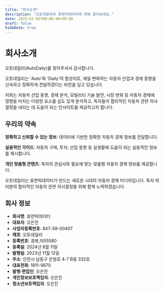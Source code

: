 ```yaml
---
title: "회사소개"
description: "오토데일리와 휴먼빅데이터에 대해 알아보세요."
date: 2025-01-01T00:00:00+09:00
draft: false
hideDate: true
---
```


# 회사소개

오토데일리(AutoDaily)를 찾아주셔서 감사합니다.

오토데일리는 'Auto'와 'Daily'의 합성어로, 매일 변화하는 자동차 산업과 경제 동향을 신속하고 정확하게 전달하겠다는 비전을 담고 있습니다.

저희는 자동차 산업 동향, 경제 분석, 모빌리티 기술 발전, 시장 변화 등 자동차 경제에 영향을 미치는 다양한 요소를 심도 있게 분석하고, 독자들이 합리적인 자동차 관련 의사결정을 내리는 데 도움이 되는 인사이트를 제공하고자 합니다.

## 우리의 약속

**정확하고 신뢰할 수 있는 정보**: 데이터에 기반한 정확한 자동차 경제 정보를 전달합니다.

**실용적인 가이드**: 자동차 구매, 투자, 산업 동향 등 실생활에 도움이 되는 실용적인 정보를 제시합니다.

**개인 맞춤형 콘텐츠**: 독자의 관심사와 필요에 맞는 맞춤형 자동차 경제 정보를 제공합니다.

오토데일리는 휴먼빅데이터가 만드는 새로운 시대의 자동차 경제 미디어입니다. 독자 여러분의 합리적인 자동차 관련 의사결정을 위해 함께 노력하겠습니다.

## 회사 정보

- **회사명**: 휴먼빅데이터
- **대표자**: 오은진
- **사업자등록번호**: 847-59-00407
- **제호**: 오토데일리
- **등록번호**: 경북,아55580
- **등록일**: 2024년 8월 11일
- **발행일**: 2023년 11월 12일
- **주소**: 인천시 남동구 은청로 4-7 B동 332호
- **대표전화**: 1811-9670
- **발행·편집인**: 오은진
- **개인정보보호책임자**: 오은진
- **청소년보호책임자**: 오은진
